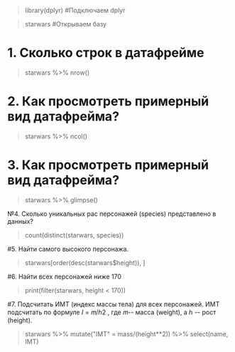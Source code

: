 > library(dplyr)  #Подключаем dplyr


> starwars  #Открываем базу


# 1. Сколько строк в датафрейме

> starwars %>% nrow()


# 2. Как просмотреть примерный вид датафрейма?

 > starwars %>% ncol()


# 3. Как просмотреть примерный вид датафрейма?

> starwars %>% glimpse()


№4. Сколько уникальных рас персонажей (species) представлено в данных?

> count(distinct(starwars, species))


#5. Найти самого высокого персонажа.

> starwars[order(desc(starwars$height)), ]

#6. Найти всех персонажей ниже 170

> print(filter(starwars, height < 170))


#7. Подсчитать ИМТ (индекс массы тела) для всех персонажей. ИМТ подсчитать по формуле 𝐼 = 𝑚/ℎ2 , где 𝑚-- масса (weight), а ℎ -- рост (height).
> starwars %>% mutate("IMT" = mass/(height**2)) %>% select(name, IMT)

